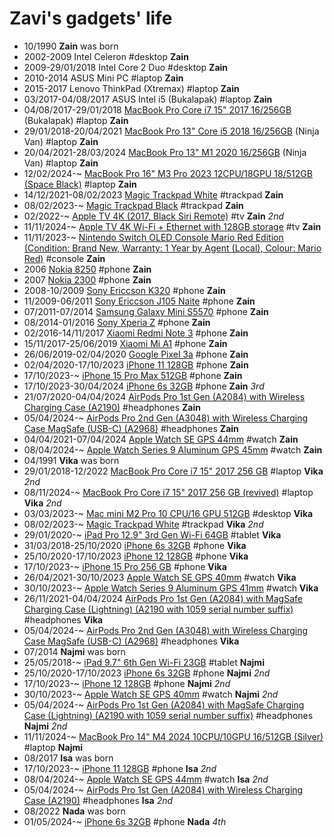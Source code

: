Zavi's gadgets' life
==================

- 10/1990 **Zain** was born
- 2002-2009 Intel Celeron #desktop **Zain**
- 2009-29/01/2018 Intel Core 2 Duo #desktop **Zain**
- 2010-2014 ASUS Mini PC #laptop **Zain**
- 2015-2017 Lenovo ThinkPad (Xtremax) #laptop **Zain**
- 03/2017-04/08/2017 ASUS Intel i5 (Bukalapak) #laptop **Zain**
- 04/08/2017-29/01/2018 [MacBook Pro Core i7 15" 2017 16/256GB](https://everymac.com/systems/apple/macbook_pro/specs/macbook-pro-core-i7-2.8-15-mid-2017-retina-display-touch-bar-specs.html) (Bukalapak) #laptop **Zain**
- 29/01/2018-20/04/2021 [MacBook Pro 13" Core i5 2018 16/256GB](https://everymac.com/systems/apple/macbook_pro/specs/macbook-pro-core-i5-2.3-13-mid-2018-true-tone-display-touch-bar-specs.html) (Ninja Van) #laptop **Zain**
- 20/04/2021-28/03/2024 [MacBook Pro 13" M1 2020 16/256GB](https://everymac.com/systems/apple/macbook_pro/specs/macbook-pro-m1-8-core-13-2020-specs.html) (Ninja Van) #laptop **Zain**
- 12/02/2024-~ [MacBook Pro 16" M3 Pro 2023 12CPU/18GPU 18/512GB (Space Black)](https://everymac.com/systems/apple/macbook_pro/specs/macbook-pro-m3-pro-12-core-cpu-18-core-gpu-16-late-2023-specs.html) #laptop **Zain**
- 14/12/2021-08/02/2023 [Magic Trackpad White](https://www.apple.com/shop/product/MK2D3AM/A/magic-trackpad-white-multi-touch-surface) #trackpad **Zain**
- 08/02/2023-~ [Magic Trackpad Black](https://www.apple.com/shop/product/MK2D3AM/A/magic-trackpad-white-multi-touch-surface) #trackpad **Zain**
- 02/2022-~ [Apple TV 4K (2017, Black Siri Remote)](https://everymac.com/systems/apple/apple-tv/specs/apple-tv-4k-5th-generation-2017-specs.html) #tv **Zain** _2nd_
- 11/11/2024-~ [Apple TV 4K Wi-Fi + Ethernet with 128GB storage](https://everymac.com/systems/apple/apple-tv/specs/apple-tv-4k-3rd-gen-a15-2022-a2843-wifi-ethernet-thread-specs.html) #tv **Zain**
- 11/11/2023-~ [Nintendo Switch OLED Console Mario Red Edition (Condition: Brand New, Warranty: 1 Year by Agent (Local), Colour: Mario Red)](https://www.nintendo.com/us/store/products/nintendo-switch-oled-model-mario-red-edition-112872/) #console **Zain**
- 2006 [Nokia 8250](https://www.gsmarena.com/nokia_8250-217.php) #phone **Zain**
- 2007 [Nokia 2300](https://www.gsmarena.com/nokia_2300-513.php) #phone **Zain**
- 2008-10/2009 [Sony Ericcson K320](https://www.gsmarena.com/sony_ericsson_k320-1722.php) #phone **Zain**
- 11/2009-06/2011 [Sony Ericcson J105 Naite](https://www.gsmarena.com/sony_ericsson_j105_naite-2818.php) #phone **Zain**
- 07/2011-07/2014 [Samsung Galaxy Mini S5570](https://www.gsmarena.com/samsung_galaxy_mini_s5570-3725.php) #phone **Zain**
- 08/2014-01/2016 [Sony Xperia Z](https://www.gsmarena.com/sony_xperia_z-5204.php) #phone **Zain**
- 02/2016-14/11/2017 [Xiaomi Redmi Note 3](https://www.gsmarena.com/xiaomi_redmi_note_3-7863.php) #phone **Zain**
- 15/11/2017-25/06/2019 [Xiaomi Mi A1](https://en.wikipedia.org/wiki/Xiaomi_Mi_A1) #phone **Zain**
- 26/06/2019-02/04/2020 [Google Pixel 3a](https://www.gsmarena.com/google_pixel_3a-9408.php) #phone **Zain**
- 02/04/2020-17/10/2023 [iPhone 11 128GB](https://everymac.com/systems/apple/iphone/specs/apple-iphone-11-global-a2221-specs.html) #phone **Zain**
- 17/10/2023-~ [iPhone 15 Pro Max 512GB](https://everymac.com/systems/apple/iphone/specs/apple-iphone-15-pro-max-global-a3106-specs.html) #phone **Zain**
- 17/10/2023-30/04/2024 [iPhone 6s 32GB](https://everymac.com/systems/apple/iphone/specs/apple-iphone-6s-a1688-4.7-inch-global-sprint-verizon-specs.html) #phone **Zain** _3rd_
- 21/07/2020-04/04/2024 [AirPods Pro 1st Gen (A2084) with Wireless Charging Case (A2190)](https://support.apple.com/en-us/109525) #headphones **Zain**
- 05/04/2024-~ [AirPods Pro 2nd Gen (A3048) with Wireless Charging Case MagSafe (USB-C) (A2968)](https://support.apple.com/en-us/109525) #headphones **Zain**
- 04/04/2021-07/04/2024 [Apple Watch SE GPS 44mm](https://everymac.com/systems/apple/apple-watch/specs/apple-watch-se-gps-44mm-a2352.html) #watch **Zain**
- 08/04/2024-~ [Apple Watch Series 9 Aluminum GPS 45mm](https://everymac.com/systems/apple/apple-watch/specs/apple-watch-series-9-aluminum-gps-45mm.html) #watch **Zain**
- 04/1991 **Vika** was born
- 29/01/2018-12/2022 [MacBook Pro Core i7 15" 2017 256 GB](https://everymac.com/systems/apple/macbook_pro/specs/macbook-pro-core-i7-2.8-15-mid-2017-retina-display-touch-bar-specs.html) #laptop **Vika** _2nd_
- 08/11/2024-~ [MacBook Pro Core i7 15" 2017 256 GB (revived)](https://everymac.com/systems/apple/macbook_pro/specs/macbook-pro-core-i7-2.8-15-mid-2017-retina-display-touch-bar-specs.html) #laptop **Vika** _2nd_
- 03/03/2023-~ [Mac mini M2 Pro 10 CPU/16 GPU 512GB](https://everymac.com/systems/apple/mac_mini/specs/mac-mini-m2-pro-10-core-cpu-16-core-gpu-2023-specs.html) #desktop **Vika**
- 08/02/2023-~ [Magic Trackpad White](https://www.apple.com/shop/product/MK2D3AM/A/magic-trackpad-white-multi-touch-surface) #trackpad **Vika** _2nd_
- 29/01/2020-~ [iPad Pro 12.9" 3rd Gen Wi-Fi 64GB](https://everymac.com/systems/apple/ipad/specs/apple-ipad-pro-12-9-inch-3rd-gen-a1876-wi-fi-only-specs.html) #tablet **Vika**
- 31/03/2018-25/10/2020 [iPhone 6s 32GB](https://everymac.com/systems/apple/iphone/specs/apple-iphone-6s-a1688-4.7-inch-global-sprint-verizon-specs.html) #phone **Vika**
- 25/10/2020-17/10/2023 [iPhone 12 128GB](https://everymac.com/systems/apple/iphone/specs/apple-iphone-12-global-a2403-specs.html) #phone **Vika**
- 17/10/2023-~ [iPhone 15 Pro 256 GB](https://everymac.com/systems/apple/iphone/specs/apple-iphone-15-pro-global-a3102-specs.html) #phone **Vika**
- 26/04/2021-30/10/2023 [Apple Watch SE GPS 40mm](https://everymac.com/systems/apple/apple-watch/specs/apple-watch-se-gps-40mm-a2351.html) #watch **Vika**
- 30/10/2023-~ [Apple Watch Series 9 Aluminum GPS 41mm](https://everymac.com/systems/apple/apple-watch/specs/apple-watch-series-9-aluminum-gps-41mm.html) #watch **Vika**
- 26/11/2021-04/04/2024 [AirPods Pro 1st Gen (A2084) with MagSafe Charging Case (Lightning) (A2190 with 1059 serial number suffix)](https://support.apple.com/en-us/109525) #headphones **Vika**
- 05/04/2024-~ [AirPods Pro 2nd Gen (A3048) with Wireless Charging Case MagSafe (USB-C) (A2968)](https://support.apple.com/en-us/109525) #headphones **Vika**
- 07/2014 **Najmi** was born
- 25/05/2018-~ [iPad 9.7" 6th Gen Wi-Fi 23GB](https://everymac.com/systems/apple/ipad/specs/apple-ipad-9-7-inch-6th-gen-early-2018-a1893-wi-fi-only-specs.html) #tablet **Najmi**
- 25/10/2020-17/10/2023 [iPhone 6s 32GB](https://everymac.com/systems/apple/iphone/specs/apple-iphone-6s-a1688-4.7-inch-global-sprint-verizon-specs.html) #phone **Najmi** _2nd_
- 17/10/2023-~ [iPhone 12 128GB](https://everymac.com/systems/apple/iphone/specs/apple-iphone-12-global-a2403-specs.html) #phone **Najmi** _2nd_
- 30/10/2023-~ [Apple Watch SE GPS 40mm](https://everymac.com/systems/apple/apple-watch/specs/apple-watch-se-gps-40mm-a2351.html) #watch **Najmi** _2nd_
- 05/04/2024-~ [AirPods Pro 1st Gen (A2084) with MagSafe Charging Case (Lightning) (A2190 with 1059 serial number suffix)](https://support.apple.com/en-us/109525) #headphones **Najmi** _2nd_
- 11/11/2024-~ [MacBook Pro 14" M4 2024 10CPU/10GPU 16/512GB (Silver)](https://everymac.com/systems/apple/macbook_pro/specs/macbook-pro-m4-10-core-cpu-10-core-gpu-14-2024-specs.html) #laptop **Najmi**
- 08/2017 **Isa** was born
- 17/10/2023-~ [iPhone 11 128GB](https://everymac.com/systems/apple/iphone/specs/apple-iphone-11-global-a2221-specs.html) #phone **Isa** _2nd_
- 08/04/2024-~ [Apple Watch SE GPS 44mm](https://everymac.com/systems/apple/apple-watch/specs/apple-watch-se-gps-44mm-a2352.html) #watch **Isa** _2nd_
- 05/04/2024-~ [AirPods Pro 1st Gen (A2084) with Wireless Charging Case (A2190)](https://support.apple.com/en-us/109525) #headphones **Isa** _2nd_
- 08/2022 **Nada** was born
- 01/05/2024-~ [iPhone 6s 32GB](https://everymac.com/systems/apple/iphone/specs/apple-iphone-6s-a1688-4.7-inch-global-sprint-verizon-specs.html) #phone **Nada** _4th_
